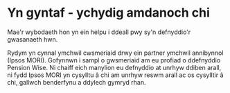 # Yn gyntaf - ychydig amdanoch chi

Mae'r wybodaeth hon yn ein helpu i ddeall pwy sy'n defnyddio'r gwasanaeth hwn.

Rydym yn cynnal ymchwil cwsmeriaid drwy ein partner ymchwil annibynnol (Ipsos MORI). Gofynnwn i sampl o gwsmeriaid am eu profiad o ddefnyddio Pension Wise. Ni chaiff eich manylion eu defnyddio at unrhyw ddiben arall, ni fydd Ipsos MORI yn cysylltu â chi am unrhyw reswm arall ac os cysylltir â chi, gallwch benderfynu a ddylech gymryd rhan.
